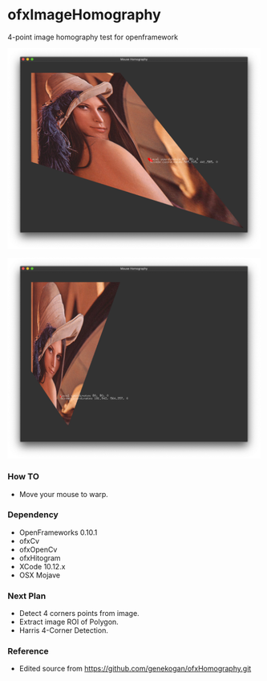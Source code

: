 # ofxImageHomography
4-point image homography test for openframework

![Homog example]( https://github.com/bemoregt/ofxImageHomography/blob/master/aa.png "exmaple")

![Homog example2]( https://github.com/bemoregt/ofxImageHomography/blob/master/bb.png "exmaple2")

### How TO
- Move your mouse to warp.

### Dependency
- OpenFrameworks 0.10.1
- ofxCv
- ofxOpenCv
- ofxHitogram
- XCode 10.12.x
- OSX Mojave

### Next Plan
- Detect 4 corners points from image.
- Extract image ROI of Polygon.
- Harris 4-Corner Detection. 

### Reference
- Edited source from https://github.com/genekogan/ofxHomography.git
